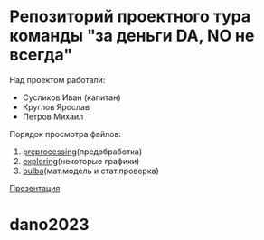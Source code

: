 # Репозиторий проектного тура команды "за деньги DA, NO не всегда"


Над проектом работали:
- Сусликов Иван (капитан)
- Круглов Ярослав
- Петров Михаил

Порядок просмотра файлов:
1. [preprocessing](https://github.com/listens-to-spotify/dano2023/blob/main/preprocessing.ipynb)(предобработка)
2. [exploring](https://github.com/listens-to-spotify/dano2023/blob/main/exploring.ipynb)(некоторые графики)
3. [bulba](https://github.com/listens-to-spotify/dano2023/blob/main/bulba.ipynb)(мат.модель и стат.проверка)

[Презентация](https://drive.google.com/file/d/1Q-LwBlr_mVgTqh088pv5VvUVUcQTsAnO/view?usp=sharingtarget=”_blank”)


# dano2023

